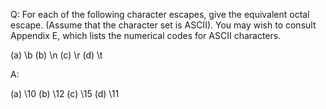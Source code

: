 Q: For each of the following character escapes, give the equivalent octal
escape. (Assume that the character set is ASCII). You may wish to consult
Appendix E, which lists the numerical codes for ASCII characters.

(a) \b
(b) \n
(c) \r
(d) \t

A:

(a) \10
(b) \12
(c) \15
(d) \11
